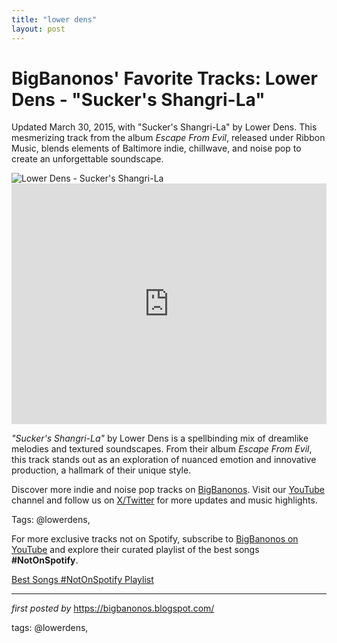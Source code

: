 ```yaml
---
title: "lower dens"
layout: post
---
```

<!-- Post Title -->
<h1 >BigBanonos' Favorite Tracks: Lower Dens - "Sucker's Shangri-La"</h1> <!-- Introductory Text -->
<p >Updated March 30, 2015, with "Sucker's Shangri-La" by Lower Dens. This mesmerizing track from the album <em>Escape From Evil</em>, released under Ribbon Music, blends elements of Baltimore indie, chillwave, and noise pop to create an unforgettable soundscape.</p> <!-- Featured Image -->
<div > <img src="https://f4.bcbits.com/img/0016486075_25.jpg" alt="Lower Dens - Sucker's Shangri-La" />
</div> <!-- YouTube Video Embed -->
<div > <iframe width="100%" height="385" src="https://www.youtube.com/embed/EbsXu7yOXqk" title="Lower Dens - Sucker's Shangri-La (Official Video)" frameborder="0" allow="accelerometer; autoplay; clipboard-write; encrypted-media; gyroscope; picture-in-picture; web-share" referrerpolicy="strict-origin-when-cross-origin" allowfullscreen></iframe>
</div> <!-- Song Information -->
<div > <p><em>"Sucker's Shangri-La"</em> by Lower Dens is a spellbinding mix of dreamlike melodies and textured soundscapes. From their album <em>Escape From Evil</em>, this track stands out as an exploration of nuanced emotion and innovative production, a hallmark of their unique style.</p>
</div> <!-- Footer Links -->
<div > <p>Discover more indie and noise pop tracks on <a href="https://bigbanonos.blogspot.com/" target="_blank">BigBanonos</a>. Visit our <a href="https://www.youtube.com/@BigBanonos" target="_blank">YouTube</a> channel and follow us on <a href="https://x.com/bigbanonos" target="_blank">X/Twitter</a> for more updates and music highlights.</p>
</div> <!-- Tags -->
<p >Tags: @lowerdens,</p>


<!--Subscribe and Playlist Links-->
<div>
    <p>For more exclusive tracks not on Spotify, subscribe to <a href="https://www.youtube.com/@BigBanonos" target="_blank">BigBanonos on YouTube</a> and explore their curated playlist of the best songs <strong>#NotOnSpotify</strong>.</p>
    <p><a href="https://www.youtube.com/playlist?list=PLtuNtuTatqI0kFahUCbtbfenC_ET5O_tr" target="_blank">Best Songs #NotOnSpotify Playlist<br /></a></p></div>

<hr />

<p><em>first posted by</em> <a href="https://bigbanonos.blogspot.com/" rel="noopener" target="_new">https://bigbanonos.blogspot.com/</a></p>

<p>tags: @lowerdens,</p>
